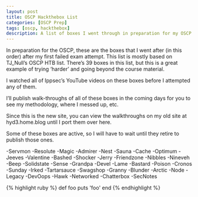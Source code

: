 ```yaml
---
layout: post
title: OSCP Hackthebox List
categories: [OSCP Prep]
tags: [oscp, hackthebox]
description: A list of boxes I went through in preparation for my OSCP attempt (in order).
---
```


In preparation for the OSCP, these are the boxes that I went after (in this order) after my first failed exam attempt. This list is mostly based on TJ_Null’s OSCP HTB list. There’s 39 boxes in this list, but this is a great example of trying ‘harder’ and going beyond the course material.

I watched all of Ippsec’s YouTube videos on these boxes before I attempted any of them.

I’ll publish walk-throughs of all of these boxes in the coming days for you to see my methodology, where I messed up, etc.

Since this is the new site, you can view the walkthroughs on my old site at hyd3.home.blog until I port them over here.

Some of these boxes are active, so I will have to wait until they retire to publish those ones.

   -Servmon
   -Resolute
   -Magic
   -Admirer
   -Nest
   -Sauna
   -Cache
   -Optimum
   -Jeeves
   -Valentine
   -Bashed
   -Shocker
   -Jerry
   -Friendzone
   -Nibbles
   -Nineveh
   -Beep
   -Solidstate
   -Sense
   -Grandpa
   -Devel
   -Lame
   -Bastard
   -Poison
   -Cronos
   -Sunday
   -Irked
   -Tartarsauce
   -Swagshop
   -Granny
   -Blunder
   -Arctic
   -Node
   -Legacy
   -DevOops
   -Hawk
   -Networked
   -Chatterbox
   -SecNotes

{% highlight ruby %}
def foo
  puts 'foo'
end
{% endhighlight %}
